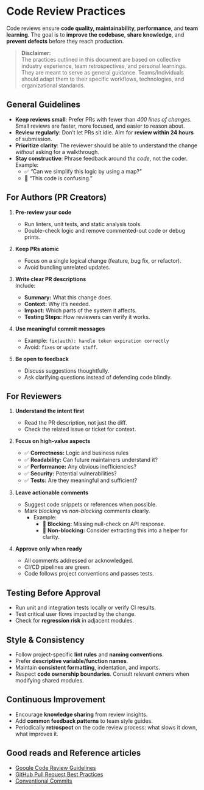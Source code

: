 # Code Review Practices

Code reviews ensure **code quality, maintainability, performance**, and **team learning**. The goal is to **improve the codebase**, **share knowledge**, and **prevent defects** before they reach production.

> **Disclaimer:**  
> The practices outlined in this document are based on collective industry experience, team retrospectives, and personal learnings.  
> They are meant to serve as general guidance. Teams/Individuals should adapt them to their specific workflows, technologies, and organizational standards.


## General Guidelines
- **Keep reviews small**: Prefer PRs with fewer than *400 lines of changes*. Small reviews are faster, more focused, and easier to reason about.  
- **Review regularly**: Don’t let PRs sit idle. Aim for **review within 24 hours** of submission.  
- **Prioritize clarity**: The reviewer should be able to understand the change *without* asking for a walkthrough.  
- **Stay constructive**: Phrase feedback around *the code*, not the coder. Example:  
  - ✅ “Can we simplify this logic by using a map?”  
  - 🚫 “This code is confusing.”  

## For Authors (PR Creators)
1. **Pre-review your code**  
   - Run linters, unit tests, and static analysis tools.  
   - Double-check logic and remove commented-out code or debug prints.  

2. **Keep PRs atomic**  
   - Focus on a single logical change (feature, bug fix, or refactor).  
   - Avoid bundling unrelated updates.  

3. **Write clear PR descriptions**  
   Include:
   - **Summary:** What this change does.  
   - **Context:** Why it’s needed.  
   - **Impact:** Which parts of the system it affects.  
   - **Testing Steps:** How reviewers can verify it works.  

4. **Use meaningful commit messages**  
   - Example: `fix(auth): handle token expiration correctly`  
   - Avoid: `fixes` or `update stuff`.  

5. **Be open to feedback**  
   - Discuss suggestions thoughtfully.  
   - Ask clarifying questions instead of defending code blindly.  

## For Reviewers
1. **Understand the intent first**  
   - Read the PR description, not just the diff.  
   - Check the related issue or ticket for context.  

2. **Focus on high-value aspects**  
   - ✅ **Correctness:** Logic and business rules  
   - ✅ **Readability:** Can future maintainers understand it?  
   - ✅ **Performance:** Any obvious inefficiencies?  
   - ✅ **Security:** Potential vulnerabilities?  
   - ✅ **Tests:** Are they meaningful and sufficient?  

3. **Leave actionable comments**  
   - Suggest code snippets or references when possible.  
   - Mark *blocking* vs *non-blocking* comments clearly.  
     - Example:  
       - 🚫 **Blocking:** Missing null-check on API response.  
       - 💬 **Non-blocking:** Consider extracting this into a helper for clarity.  

4. **Approve only when ready**  
   - All comments addressed or acknowledged.  
   - CI/CD pipelines are green.  
   - Code follows project conventions and passes tests.  

## Testing Before Approval
- Run unit and integration tests locally or verify CI results.  
- Test critical user flows impacted by the change.  
- Check for **regression risk** in adjacent modules.  

## Style & Consistency
- Follow project-specific **lint rules** and **naming conventions**.  
- Prefer **descriptive variable/function names**.  
- Maintain **consistent formatting**, indentation, and imports.  
- Respect **code ownership boundaries**. Consult relevant owners when modifying shared modules.  

## Continuous Improvement
- Encourage **knowledge sharing** from review insights.  
- Add **common feedback patterns** to team style guides.  
- Periodically **retrospect** on the code review process: what slows it down, what improves it.  

## Good reads and Reference articles
- [Google Code Review Guidelines](https://google.github.io/eng-practices/review/)  
- [GitHub Pull Request Best Practices](https://docs.github.com/en/pull-requests)  
- [Conventional Commits](https://www.conventionalcommits.org/)  
